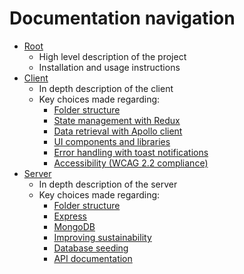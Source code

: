 # Documentation navigation

- [Root](README.md)
  - High level description of the project
  - Installation and usage instructions
- [Client](client/README.md)
  - In depth description of the client
  - Key choices made regarding:
    - [Folder structure](client/README.md#folder-structure)
    - [State management with Redux](client/README.md#state-management-with-redux)
    - [Data retrieval with Apollo client](client/README.md#data-retrieval-with-apollo-client)
    - [UI components and libraries](client/README.md#ui-components-and-libraries)
    - [Error handling with toast notifications](client/README.md#error-handling-with-toast-notifications)
    - [Accessibility (WCAG 2.2 compliance)](client/README.md#accessibility-wcag-22-compliance)
- [Server](server/README.md)
  - In depth description of the server
  - Key choices made regarding:
    - [Folder structure](server/README.md#folder-structure)
    - [Express](server/README.md#express)
    - [MongoDB](server/README.md#mongodb)
    - [Improving sustainability](server/README.md#improving-sustainability)
    - [Database seeding](server/README.md#database-seeding)
    - [API documentation](server/README.md#api-documentation)

